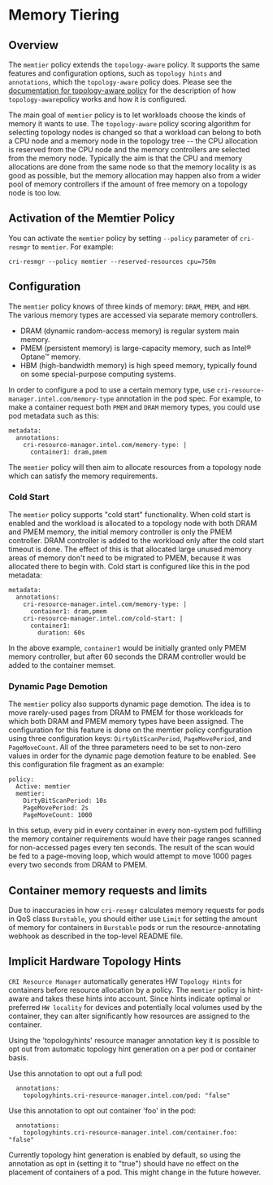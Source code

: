 # Memory Tiering

## Overview

The `memtier` policy extends the `topology-aware` policy. It supports
the same features and configuration options, such as `topology hints`
and `annotations`, which the `topology-aware` policy does. Please see
the [documentation for topology-aware
policy](../topology-aware/README.md) for the description of how
`topology-aware`policy works and how it is configured.

The main goal of `memtier` policy is to let workloads choose the kinds
of memory it wants to use. The `topology-aware` policy scoring algorithm
for selecting topology nodes is changed so that a workload can belong to
both a CPU node and a memory node in the topology tree -- the CPU
allocation is reserved from the CPU node and the memory controllers are
selected from the memory node. Typically the aim is that the CPU and
memory allocations are done from the same node so that the memory
locality is as good as possible, but the memory allocation may happen
also from a wider pool of memory controllers if the amount of free
memory on a topology node is too low.

## Activation of the Memtier Policy

You can activate the `memtier` policy by setting `--policy` parameter of
`cri-resmgr` to `memtier`. For example:

```
cri-resmgr --policy memtier --reserved-resources cpu=750m
```

## Configuration

The `memtier` policy knows of three kinds of memory: `DRAM`, `PMEM`, and
`HBM`. The various memory types are accessed via separate memory controllers.

  * DRAM (dynamic random-access memory) is regular system main memory.
  * PMEM (persistent memory) is large-capacity memory, such as
    Intel® Optane™ memory.
  * HBM (high-bandwidth memory) is high speed memory, typically found
    on some special-purpose computing systems.

In order to configure a pod to use a certain memory type, use
`cri-resource-manager.intel.com/memory-type` annotation in the pod spec.
For example, to make a container request both `PMEM` and `DRAM` memory
types, you could use pod metadata such as this:

```
metadata:
  annotations:
    cri-resource-manager.intel.com/memory-type: |
      container1: dram,pmem
```

The `memtier` policy will then aim to allocate resources from a topology
node which can satisfy the memory requirements.

### Cold Start

The `memtier` policy supports "cold start" functionality. When cold start is
enabled and the workload is allocated to a topology node with both DRAM and
PMEM memory, the initial memory controller is only the PMEM controller. DRAM
controller is added to the workload only after the cold start timeout is
done. The effect of this is that allocated large unused memory areas of
memory don't need to be migrated to PMEM, because it was allocated there to
begin with. Cold start is configured like this in the pod metadata:

```
metadata:
  annotations:
    cri-resource-manager.intel.com/memory-type: |
      container1: dram,pmem
    cri-resource-manager.intel.com/cold-start: |
      container1:
        duration: 60s
```

In the above example, `container1` would be initially granted only PMEM
memory controller, but after 60 seconds the DRAM controller would be
added to the container memset.

### Dynamic Page Demotion

The `memtier` policy also supports dynamic page demotion. The idea is to move
rarely-used pages from DRAM to PMEM for those workloads for which both DRAM
and PMEM memory types have been assigned. The configuration for this feature
is done on the memtier policy configuration using three configuration keys:
`DirtyBitScanPeriod`, `PageMovePeriod`, and `PageMoveCount`. All of the three
parameters need to be set to non-zero values in order for the dynamic page
demotion feature to be enabled. See this configuration file fragment as an
example:

```
policy:
  Active: memtier
  memtier:
    DirtyBitScanPeriod: 10s
    PageMovePeriod: 2s
    PageMoveCount: 1000
```

In this setup, every pid in every container in every non-system pod
fulfilling the memory container requirements would have their page ranges
scanned for non-accessed pages every ten seconds. The result of the scan
would be fed to a page-moving loop, which would attempt to move 1000 pages
every two seconds from DRAM to PMEM.

## Container memory requests and limits

Due to inaccuracies in how `cri-resmgr` calculates memory requests for
pods in QoS class `Burstable`, you should either use `Limit` for setting
the amount of memory for containers in `Burstable` pods or run the
resource-annotating webhook as described in the top-level README file.

## Implicit Hardware Topology Hints

`CRI Resource Manager` automatically generates HW `Topology Hints` for
containers before resource allocation by a policy. The `memtier` policy
is hint-aware and takes these hints into account. Since hints indicate
optimal or preferred `HW locality` for devices and potentially local
volumes used by the container, they can alter significantly how resources
are assigned to the container.

Using the 'topologyhints' resource manager annotation key it is possible
to opt out from automatic topology hint generation on a per pod or container
basis.

Use this annotation to opt out a full pod:
```
  annotations:
    topologyhints.cri-resource-manager.intel.com/pod: "false"
```

Use this annotation to opt out container 'foo' in the pod:
```
  annotations:
    topologyhints.cri-resource-manager.intel.com/container.foo: "false"
```

Currently topology hint generation is enabled by default, so using the
annotation as opt in (setting it to "true") should have no effect on the
placement of containers of a pod. This might change in the future however.
